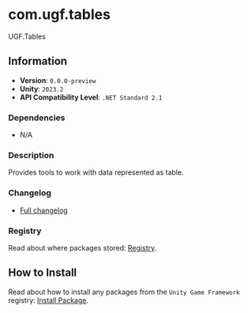 # com.ugf.tables

UGF.Tables

## Information

- **Version**: `0.0.0-preview`
- **Unity**: `2023.2`
- **API Compatibility Level**: `.NET Standard 2.1`

### Dependencies

- N/A


### Description

Provides tools to work with data represented as table.

### Changelog

- [Full changelog](changelog.md)

### Registry

Read about where packages stored: [Registry](https://github.com/unity-game-framework/organization/blob/main/docs/registry.md).

## How to Install

Read about how to install any packages from the `Unity Game Framework` registry: [Install Package](https://github.com/unity-game-framework/organization/blob/main/docs/install-packages.md).
